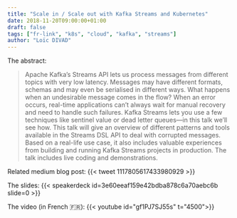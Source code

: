 ```yaml
---
title: "Scale in / Scale out with Kafka Streams and Kubernetes"
date: 2018-11-20T09:00:00+01:00
draft: false
tags: ["fr-link", "k8s", "cloud", "kafka", "streams"]
author: "Loïc DIVAD"
---
```


The abstract:
>Apache Kafka’s Streams API lets us process messages from different topics with very low latency. Messages may have different formats, schemas and may even be serialised in different ways. What happens when an undesirable message comes in the flow? When an error occurs, real-time applications can’t always wait for manual recovery and need to handle such failures. Kafka Streams lets you use a few techniques like sentinel value or dead letter queues—in this talk we’ll see how. This talk will give an overview of different patterns and tools available in the Streams DSL API to deal with corrupted messages. Based on a real-life use case, it also includes valuable experiences from building and running Kafka Streams projects in production. The talk includes live coding and demonstrations.

Related medium blog post:
{{< tweet 1117805617433980929 >}}

The slides:
{{< speakerdeck id=3e60eeaf159e42bdba878c6a70aebc6b slide=0 >}}

The video (in French 🇫🇷):
{{< youtube id="gf1PJ7SJ55s" t="4500">}}

